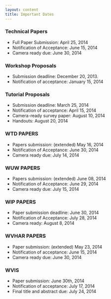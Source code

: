 ```yaml
---
layout: content
title: Important Dates
---
```


### Technical Papers

- Full Paper Submission: April 25, 2014
- Notification of Acceptance: June 15, 2014
- Camera ready due: June 30, 2014

### Workshop Proposals

- Submission deadline: December 20, 2013.
- Notification of acceptance: January 15, 2014

### Tutorial Proposals

- Submission deadline: March 25, 2014
- Notification of acceptance: April 15, 2014
- Camera-ready survey paper: August 10, 2014
- Handouts: August 20, 2014

### WTD PAPERS

- Papers submission: (extended) May 16, 2014
- Notification of Acceptance: June 30, 2014
- Camera ready due: July 14, 2014

### WUW PAPERS

- Papers submission: (extended) June 08, 2014
- Notification of Acceptance: June 29, 2014
- Camera ready due: July 15, 2014

### WIP PAPERS

- Paper submission deadline: June 30, 2014
- Notification of Acceptance: July 28, 2014
- Camera ready: August 8, 2014

### WVHAR PAPERS

- Paper submission: (extended) May 23, 2014 
- Notification of acceptance: June 15, 2014
- Camera ready due: June 30, 2014

### WVIS 

- Paper submission: June 30th, 2014
- Notification of acceptance: July 17, 2014
- Final title and abstract due: July 24, 2014
